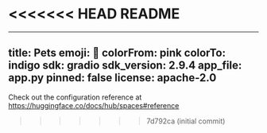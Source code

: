 <<<<<<< HEAD
README
=======
---
title: Pets
emoji: 🐠
colorFrom: pink
colorTo: indigo
sdk: gradio
sdk_version: 2.9.4
app_file: app.py
pinned: false
license: apache-2.0
---

Check out the configuration reference at https://huggingface.co/docs/hub/spaces#reference
>>>>>>> 7d792ca (initial commit)
